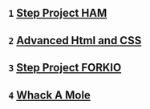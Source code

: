 ## `1` [Step Project HAM](https://vpalokha.github.io/ham)
## `2` [Advanced Html and CSS](https://vpalokha.github.io/homework2)
## `3` [Step Project FORKIO](https://vpalokha.github.io/forkio)
## `4` [Whack A Mole](https://vpalokha.github.io/whack_a_mole)

